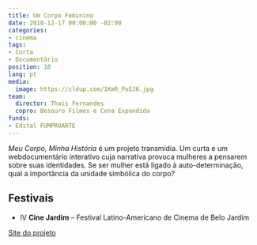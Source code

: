 ```yaml
---
title: Um Corpo Feminino
date: 2018-12-17 00:00:00 -02:00
categories:
- cinema
tags:
- Curta
- Documentário
position: 18
lang: pt
media:
  image: https://cldup.com/1KmR_PuEJ6.jpg
team:
  director: Thais Fernandes
  copro: Besouro Filmes e Cena Expandida
funds:
- Edital FUMPROARTE
---
```


_Meu Corpo, Minha História_ é um projeto transmídia. Um curta e um webdocumentário interativo cuja narrativa provoca mulheres a pensarem sobre suas identidades. Se ser mulher está ligado à auto-determinação, qual a importância da unidade simbólica do corpo?

## Festivais
* IV **Cine Jardim** – Festival Latino-Americano de Cinema de Belo Jardim

[Site do projeto](http://www.afemalebodyproject.com/index-port.php#top)
